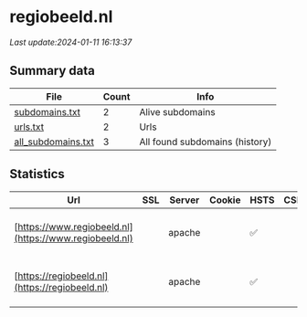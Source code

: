 # regiobeeld.nl
*Last update:2024-01-11 16:13:37*
## Summary data
| File       | Count | Info |
|------------|-------|------|
|[subdomains.txt](/data/regiobeeld/subdomains.txt)|2|Alive subdomains|
|[urls.txt](/data/regiobeeld/urls.txt)|2|Urls|
|[all_subdomains.txt](/data/regiobeeld/all_subdomains.txt)|3|All found subdomains (history)|
## Statistics
| Url | SSL | Server | Cookie | HSTS | CSP | XFO | XXP | RP | Tech |
|------------|-------|------|------|------|------|------|------|------|------|
|[https://www.regiobeeld.nl](https://www.regiobeeld.nl)| |apache| |:white_check_mark: | |:white_check_mark: | |:white_check_mark: |Apache HTTP Server D...|
|[https://regiobeeld.nl](https://regiobeeld.nl)| |apache| |:white_check_mark: | |:white_check_mark: | |:white_check_mark: |Apache HTTP Server H...|